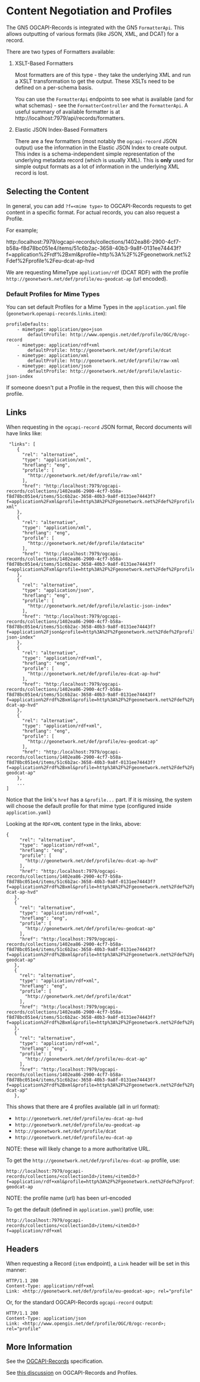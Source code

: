 # Content Negotiation and Profiles

The GN5 OGCAPI-Records is integrated with the GN5 `FormatterApi`.  This allows outputting of various formats (like JSON, XML, and DCAT) for a record.

There are two types of Formatters available:

1. XSLT-Based Formatters

   Most formatters are of this type - they take the underlying XML and run a XSLT transformation to get the output.  These XSLTs need to be defined on a per-schema basis.  

   You can use the `FormatterApi` endpoints to see what is available (and for what schemas) - see the `FormatterController` and the `FormatterApi`.  A useful summary of available formatter is at http://localhost:7979/api/records/formatters.

2. Elastic JSON Index-Based Formatters

   There are a few formatters (most notably the `ogcapi-record` JSON output) use the information in the Elastic JSON Index to create output.  This index is a schema-independent simple representation of the underlying metadata record (which is usually XML).  This is **only** used for simple output formats as a lot of information in the underlying XML record is lost.


## Selecting the Content

In general, you can add `?f=<mime type>` to OGCAPI-Records requests to get content in a specific format.  For actual records, you can also request a Profile.

For example;

http:/localhost:7979/ogcapi-records/collections/1402ea86-2900-4cf7-b58a-f8d78bc051e4/items/51c6b2ac-3658-40b3-9a8f-0131ee74443f?f=application%2Frdf%2Bxml&profile=http%3A%2F%2Fgeonetwork.net%2Fdef%2Fprofile%2Feu-dcat-ap-hvd

We are requesting MimeType `application/rdf` (DCAT RDF) with the profile `http://geonetwork.net/def/profile/eu-geodcat-ap` (url encoded).

 

### Default Profiles for Mime Types

You can set default Profiles for a Mime Types in the `application.yaml` file (`geonetwork`.`openapi-records`.`links`.`item`):

```
profileDefaults:
    - mimetype: application/geo+json
        defaultProfile: http://www.opengis.net/def/profile/OGC/0/ogc-record
    - mimetype: application/rdf+xml
        defaultProfile: http://geonetwork.net/def/profile/dcat
    - mimetype: application/xml
        defaultProfile: http://geonetwork.net/def/profile/raw-xml
    - mimetype: application/json
        defaultProfile: http://geonetwork.net/def/profile/elastic-json-index
```

If someone doesn't put a Profile in the request, then this will choose the profile.

## Links

When requesting in the `ogcapi-record` JSON format, Record documents will have links like:

```
 "links": [
    {
      "rel": "alternative",
      "type": "application/xml",
      "hreflang": "eng",
      "profile": [
        "http://geonetwork.net/def/profile/raw-xml"
      ],
      "href": "http:/localhost:7979/ogcapi-records/collections/1402ea86-2900-4cf7-b58a-f8d78bc051e4/items/51c6b2ac-3658-40b3-9a8f-0131ee74443f?f=application%2Fxml&profile=http%3A%2F%2Fgeonetwork.net%2Fdef%2Fprofile%2Fraw-xml"
    },
    {
      "rel": "alternative",
      "type": "application/xml",
      "hreflang": "eng",
      "profile": [
        "http://geonetwork.net/def/profile/datacite"
      ],
      "href": "http:/localhost:7979/ogcapi-records/collections/1402ea86-2900-4cf7-b58a-f8d78bc051e4/items/51c6b2ac-3658-40b3-9a8f-0131ee74443f?f=application%2Fxml&profile=http%3A%2F%2Fgeonetwork.net%2Fdef%2Fprofile%2Fdatacite"
    },
    {
      "rel": "alternative",
      "type": "application/json",
      "hreflang": "eng",
      "profile": [
        "http://geonetwork.net/def/profile/elastic-json-index"
      ],
      "href": "http:/localhost:7979/ogcapi-records/collections/1402ea86-2900-4cf7-b58a-f8d78bc051e4/items/51c6b2ac-3658-40b3-9a8f-0131ee74443f?f=application%2Fjson&profile=http%3A%2F%2Fgeonetwork.net%2Fdef%2Fprofile%2Felastic-json-index"
    },
    {
      "rel": "alternative",
      "type": "application/rdf+xml",
      "hreflang": "eng",
      "profile": [
        "http://geonetwork.net/def/profile/eu-dcat-ap-hvd"
      ],
      "href": "http:/localhost:7979/ogcapi-records/collections/1402ea86-2900-4cf7-b58a-f8d78bc051e4/items/51c6b2ac-3658-40b3-9a8f-0131ee74443f?f=application%2Frdf%2Bxml&profile=http%3A%2F%2Fgeonetwork.net%2Fdef%2Fprofile%2Feu-dcat-ap-hvd"
    },
    {
      "rel": "alternative",
      "type": "application/rdf+xml",
      "hreflang": "eng",
      "profile": [
        "http://geonetwork.net/def/profile/eu-geodcat-ap"
      ],
      "href": "http:/localhost:7979/ogcapi-records/collections/1402ea86-2900-4cf7-b58a-f8d78bc051e4/items/51c6b2ac-3658-40b3-9a8f-0131ee74443f?f=application%2Frdf%2Bxml&profile=http%3A%2F%2Fgeonetwork.net%2Fdef%2Fprofile%2Feu-geodcat-ap"
    },
    ...
]
 ```

 Notice that the link's `href` has a `&profile...` part. If it is missing, the system will choose the default profile for that mime type (configured inside `application.yaml`)

 Looking at the `RDF+XML` content type in the links, above:
 ```
{
      "rel": "alternative",
      "type": "application/rdf+xml",
      "hreflang": "eng",
      "profile": [
        "http://geonetwork.net/def/profile/eu-dcat-ap-hvd"
      ],
      "href": "http:/localhost:7979/ogcapi-records/collections/1402ea86-2900-4cf7-b58a-f8d78bc051e4/items/51c6b2ac-3658-40b3-9a8f-0131ee74443f?f=application%2Frdf%2Bxml&profile=http%3A%2F%2Fgeonetwork.net%2Fdef%2Fprofile%2Feu-dcat-ap-hvd"
    },
    {
      "rel": "alternative",
      "type": "application/rdf+xml",
      "hreflang": "eng",
      "profile": [
        "http://geonetwork.net/def/profile/eu-geodcat-ap"
      ],
      "href": "http:/localhost:7979/ogcapi-records/collections/1402ea86-2900-4cf7-b58a-f8d78bc051e4/items/51c6b2ac-3658-40b3-9a8f-0131ee74443f?f=application%2Frdf%2Bxml&profile=http%3A%2F%2Fgeonetwork.net%2Fdef%2Fprofile%2Feu-geodcat-ap"
    },
    {
      "rel": "alternative",
      "type": "application/rdf+xml",
      "hreflang": "eng",
      "profile": [
        "http://geonetwork.net/def/profile/dcat"
      ],
      "href": "http:/localhost:7979/ogcapi-records/collections/1402ea86-2900-4cf7-b58a-f8d78bc051e4/items/51c6b2ac-3658-40b3-9a8f-0131ee74443f?f=application%2Frdf%2Bxml&profile=http%3A%2F%2Fgeonetwork.net%2Fdef%2Fprofile%2Fdcat"
    },
    {
      "rel": "alternative",
      "type": "application/rdf+xml",
      "hreflang": "eng",
      "profile": [
        "http://geonetwork.net/def/profile/eu-dcat-ap"
      ],
      "href": "http:/localhost:7979/ogcapi-records/collections/1402ea86-2900-4cf7-b58a-f8d78bc051e4/items/51c6b2ac-3658-40b3-9a8f-0131ee74443f?f=application%2Frdf%2Bxml&profile=http%3A%2F%2Fgeonetwork.net%2Fdef%2Fprofile%2Feu-dcat-ap"
    },
```

This shows that there are 4 profiles available (all in url format):

*   `http://geonetwork.net/def/profile/eu-dcat-ap-hvd`
*   `http://geonetwork.net/def/profile/eu-geodcat-ap`
*   `http://geonetwork.net/def/profile/dcat`
*   `http://geonetwork.net/def/profile/eu-dcat-ap`

NOTE: these will likely change to a more authoritative URL.

To get the `http://geonetwork.net/def/profile/eu-dcat-ap` profile, use:

    http://localhost:7979/ogcapi-records/collections/<collectionId>/items/<itemId>?f=application/rdf+xml&profile=http%3A%2F%2Fgeonetwork.net%2Fdef%2Fprofile%2Feu-geodcat-ap

NOTE: the profile name (url) has been url-encoded

To get the default (defined in `application.yaml`) profile, use:

    http://localhost:7979/ogcapi-records/collections/<collectionId>/items/<itemId>?f=application/rdf+xml


## Headers

When requesting a Record (`item` endpoint), a `Link` header will be set in this manner:

```
HTTP/1.1 200
Content-Type: application/rdf+xml
Link: <http://geonetwork.net/def/profile/eu-geodcat-ap>; rel="profile"
```

Or, for the standard OGCAPI-Records `ogcapi-record` output:

```
HTTP/1.1 200
Content-Type: application/json
Link: <http://www.opengis.net/def/profile/OGC/0/ogc-record>; rel="profile"
```

## More Information

See the [OGCAPI-Records](https://ogcapi.ogc.org/records/#:~:text=OGC%20API%20%2D%20Records%20is%20a,resources%20(metadata)%20are%20exposed.) specification.

See [this discussion](https://github.com/opengeospatial/ogcapi-records/issues/481) on OGCAPI-Records and Profiles.